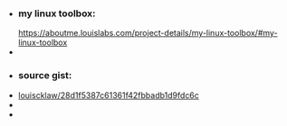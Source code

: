 - ### my linux toolbox:
  https://aboutme.louislabs.com/project-details/my-linux-toolbox/#my-linux-toolbox
-
- ### source gist:
- [louiscklaw/28d1f5387c61361f42fbbadb1d9fdc6c](https://gist.github.com/louiscklaw/28d1f5387c61361f42fbbadb1d9fdc6c)
-
-